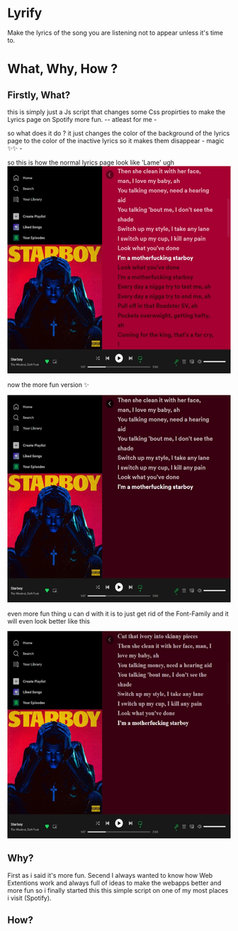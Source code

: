 # Lyrify
Make the lyrics of the song you are listening not to appear unless it's time to.

# What, Why, How ?

## Firstly, What?
this is simply just a Js script that changes some Css propirties to make the Lyrics page on Spotify more fun.
-- atleast for me -

so what does it do ? 
it just changes the color of the background of the lyrics page to the color of the inactive lyrics so it makes them disappear - magic ✨✨ - 

so this is how the normal lyrics page look like 'Lame' ugh
<img src="/imgs/Without-Extention.jpg" alt="a pic of the lyrics page on spotify without the extention enabled" width="559" height="468">

now the more fun version ✨

<img src="/imgs/With-Extention.jpg" alt="a pic of the lyrics page on spotify with the extention enabled" width="559" height="468">

even more fun thing u can d with it is to just get rid of the Font-Family and it will even look better like this

<img src="/imgs/With-Extention&WIthout-the-Font.jpg" alt="a pic of the lyrics page on spotify with the extention enabled and without the Font-Family" width="559" height="468">



## Why? 
First as i said it's more fun.
Secend I always wanted to know how Web Extentions work and always full of ideas to make the webapps better and more fun so i finally started this this simple script on one of my most places i visit (Spotify).

## How?